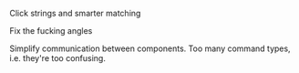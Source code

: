 Click strings and smarter matching

Fix the fucking angles

Simplify communication between components. Too many command types, i.e. they're too confusing.
